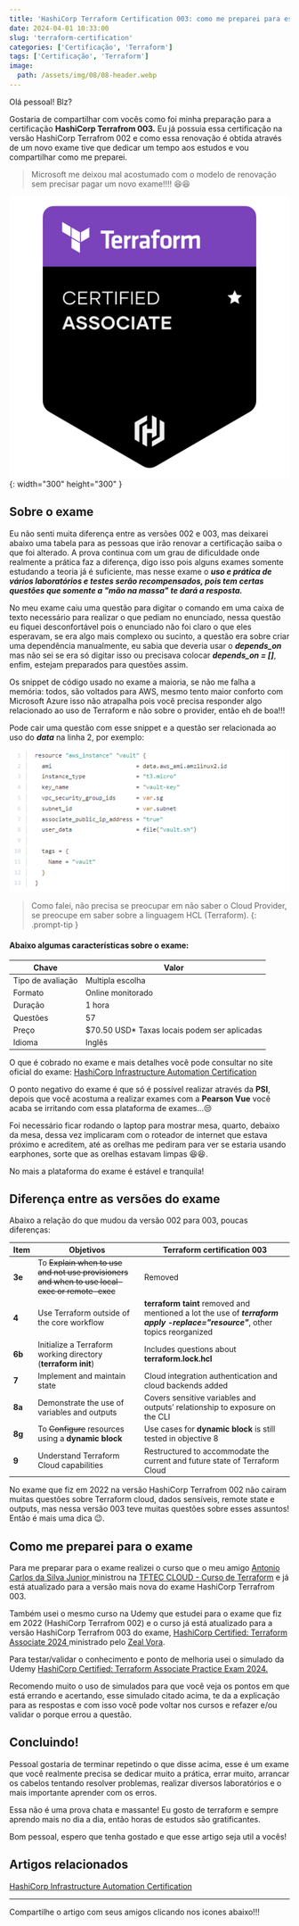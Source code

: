 ```yaml
---
title: 'HashiCorp Terraform Certification 003: como me preparei para esse exame'
date: 2024-04-01 10:33:00
slug: 'terraform-certification'
categories: ['Certificação', 'Terraform']
tags: ['Certificação', 'Terraform']
image:
  path: /assets/img/08/08-header.webp
---
```


Olá pessoal! Blz?

Gostaria de compartilhar com vocês como foi minha preparação para a certificação **HashiCorp Terrafrom 003.** Eu já possuia essa certificação na versão HashiCorp Terrafrom 002 e como essa renovação é obtida através de um novo exame tive que dedicar um tempo aos estudos e vou compartilhar como me preparei.

> Microsoft me deixou mal acostumado com o modelo de renovação sem precisar pagar um novo exame!!!! 😆😆

![powershell-test-connection](/assets/img/08/01.png){: width="300" height="300" }

## Sobre o exame

Eu não senti muita diferença entre as versões 002 e 003, mas deixarei abaixo uma tabela para as pessoas que irão renovar a certificação saiba o que foi alterado. A prova continua com um grau de dificuldade onde realmente a prática faz a diferença, digo isso pois alguns exames somente estudando a teoria já é suficiente, mas nesse exame o ***uso e prática de vários laboratórios e testes serão recompensados, pois tem certas questões que somente a "mão na massa" te dará a resposta.***

No meu exame caiu uma questão para digitar o comando em uma caixa de texto necessário para realizar o que pediam no enunciado, nessa questão eu fiquei desconfortável pois o enunciado não foi claro o que eles esperavam, se era algo mais complexo ou sucinto, a questão era sobre criar uma dependência manualmente, eu sabia que deveria usar o ***depends_on*** mas não sei se era só digitar isso ou precisava colocar ***depends_on = []***, enfim, estejam preparados para questões assim.

Os snippet de código usado no exame a maioria, se não me falha a memória: todos, são voltados para AWS, mesmo tento maior conforto com Microsoft Azure isso não atrapalha pois você precisa responder algo relacionado ao uso de Terraform e não sobre o provider, então eh de boa!!!

Pode cair uma questão com esse snippet e a questão ser relacionada ao uso do ***data*** na linha 2, por exemplo:

![powershell-test-connection](/assets/img/08/03.png)

> Como falei, não precisa se preocupar em não saber o Cloud Provider, se preocupe em saber sobre a linguagem HCL (Terraform).
{: .prompt-tip }

#### Abaixo algumas características sobre o exame:

| Chave | Valor |
|---|---|
| Tipo de avaliação  | Multipla escolha  |
| Formato  | Online monitorado  |
| Duração  | 1 hora  |
| Questões | 57  |
| Preço  | $70.50 USD* Taxas locais podem ser aplicadas |
| Idioma | Inglês  |


O que é cobrado no exame e mais detalhes você pode consultar no site oficial do exame: <a href="https://www.hashicorp.com/certification/terraform-associate" target="_blank">HashiCorp Infrastructure Automation Certification</a>

O ponto negativo do exame é que só é possível realizar através da **PSI**, depois que você acostuma a realizar exames com a **Pearson Vue** você acaba se irritando com essa plataforma de exames...😒

Foi necessário ficar rodando o laptop para mostrar mesa, quarto, debaixo da mesa, dessa vez implicaram com o roteador de internet que estava próximo e acreditem, até as orelhas me pediram para ver se estaria usando earphones, sorte que as orelhas estavam limpas 😆😆.

No mais a plataforma do exame é estável e tranquila!

## Diferença entre as versões do exame

Abaixo a relação do que mudou da versão 002 para 003, poucas diferenças:

| Item | Objetivos | Terraform certification 003  |
|---|---|---|
| **3e** | To ~~Explain when to use and not use provisioners and when to use local-exec or remote-exec~~ | Removed |
| **4** | Use Terraform outside of the core workflow | **terraform taint** removed and mentioned a lot the use of ***terraform apply -replace="resource"***, other topics reorganized |
| **6b** | Initialize a Terraform working directory (**terraform init**)  | Includes questions about **terraform.lock.hcl** |
| **7**  | Implement and maintain state |  Cloud integration authentication and cloud backends added |
| **8a** | Demonstrate the use of variables and outputs | Covers sensitive variables and outputs’ relationship to exposure on the CLI |
| **8g** | To ~~Configure~~ resources using a **dynamic block**  | Use cases for **dynamic block** is still tested in objective 8  |
| **9** | Understand Terraform Cloud capabilities | Restructured to accommodate the current and future state of Terraform Cloud |

No exame que fiz em 2022 na versão HashiCorp Terrafrom 002 não cairam muitas questões sobre Terraform cloud, dados sensíveis, remote state e outputs, mas nessa versão 003 teve muitas questões sobre esses assuntos! Então é mais uma dica 😉.

## Como me preparei para o exame

Para me preparar para o exame realizei o curso que o meu amigo <a href="https://www.linkedin.com/in/antoniocarlosjr/" target="_blank">Antonio Carlos da Silva Junior </a> ministrou na <a href="https://portal.tftecprime.com.br/m/c/terrafom-associate-1694628491755" target="_blank">TFTEC CLOUD - Curso de Terraform</a> e já está atualizado para a versão mais nova do exame HashiCorp Terrafrom 003.

Também usei o mesmo curso na Udemy que estudei para o exame que fiz em 2022 (HashiCorp Terrafrom  002) e o curso já está atualizado para a versão HashiCorp Terrafrom 003 do exame, <a href="https://www.udemy.com/course/terraform-beginner-to-advanced/" target="_blank">HashiCorp Certified: Terraform Associate 2024 </a> ministrado pelo <a href="https://www.linkedin.com/in/zealvora/" target="_blank">Zeal Vora</a>.

Para testar/validar o conhecimento e ponto de melhoria usei o simulado da Udemy <a href="https://www.udemy.com/course/terraform-associate-practice-exam/" target="_blank">HashiCorp Certified: Terraform Associate Practice Exam 2024.</a>

Recomendo muito o uso de simulados para que você veja os pontos em que está errando e acertando, esse simulado citado acima, te da a explicação para as respostas e com isso você pode voltar nos cursos e refazer e/ou validar o porque errou a questão.

## Concluindo!

Pessoal gostaria de terminar repetindo o que disse acima, esse é um exame que você realmente precisa se dedicar muito a prática, errar muito, arrancar os cabelos tentando resolver problemas, realizar diversos laboratórios e o mais importante aprender com os erros.

Essa não é uma prova chata e massante! Eu gosto de terraform e sempre aprendo mais no dia a dia, então horas de estudos são gratificantes.

Bom pessoal, espero que tenha gostado e que esse artigo seja util a vocês!

## Artigos relacionados

<a href="https://www.hashicorp.com/certification/terraform-associate" target="_blank">HashiCorp Infrastructure Automation Certification</a> 

<hr>
Compartilhe o artigo com seus amigos clicando nos icones abaixo!!!

